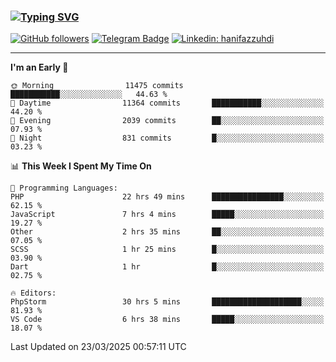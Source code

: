 ### [![Typing SVG](https://readme-typing-svg.herokuapp.com?font=lato&size=22&lines=Hi+There+👋)](https://git.io/typing-svg) 

[![GitHub followers](https://img.shields.io/github/followers/hanifazzuhdi?label=Follow&style=social)](https://github.com/hanifazzuhdi/?tab=follow) 
[![Telegram Badge](https://img.shields.io/badge/-hanif0198-blue?style=social&logo=telegram&link=https://www.t.me/hanif0198/)](https://www.t.me/hanif0198/) 
[![Linkedin: hanifazzuhdi](https://img.shields.io/badge/-hanifazzuhdi-blue?style=flat-square&logo=Linkedin&logoColor=white&link=https://www.linkedin.com/in/hanif-az-zuhdi-69688019b/)](https://www.linkedin.com/in/hanif-az-zuhdi-69688019b/) 

<hr/>

<!--START_SECTION:waka-->
**I'm an Early 🐤** 

```text
🌞 Morning                11475 commits       ███████████░░░░░░░░░░░░░░   44.63 % 
🌆 Daytime                11364 commits       ███████████░░░░░░░░░░░░░░   44.20 % 
🌃 Evening                2039 commits        ██░░░░░░░░░░░░░░░░░░░░░░░   07.93 % 
🌙 Night                  831 commits         █░░░░░░░░░░░░░░░░░░░░░░░░   03.23 % 
```


📊 **This Week I Spent My Time On** 

```text
💬 Programming Languages: 
PHP                      22 hrs 49 mins      ████████████████░░░░░░░░░   62.15 % 
JavaScript               7 hrs 4 mins        █████░░░░░░░░░░░░░░░░░░░░   19.27 % 
Other                    2 hrs 35 mins       ██░░░░░░░░░░░░░░░░░░░░░░░   07.05 % 
SCSS                     1 hr 25 mins        █░░░░░░░░░░░░░░░░░░░░░░░░   03.90 % 
Dart                     1 hr                █░░░░░░░░░░░░░░░░░░░░░░░░   02.75 % 

🔥 Editors: 
PhpStorm                 30 hrs 5 mins       ████████████████████░░░░░   81.93 % 
VS Code                  6 hrs 38 mins       █████░░░░░░░░░░░░░░░░░░░░   18.07 % 
```


 Last Updated on 23/03/2025 00:57:11 UTC
<!--END_SECTION:waka-->
